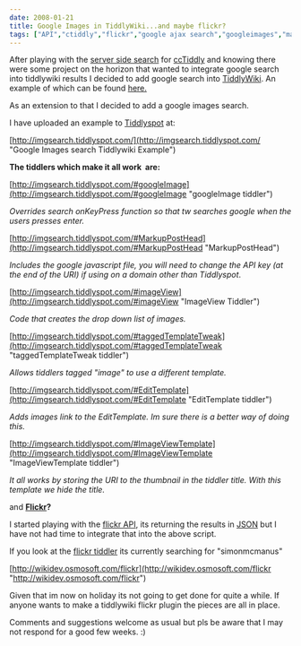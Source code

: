 ```yaml
---
date: 2008-01-21
title: Google Images in TiddlyWiki...and maybe flickr?
tags: ["API","ctiddly","flickr","google ajax search","googleimages","mashup","Osmosoft","osmososft","SimonMcManus","tiddlywiki","post"]
---
```

After playing with the [server side search](https://www.simonmcmanus.com/posts/server-side-search-for-cctiddly/ "ccTiddly server side search") for [ccTiddly](http://www.tiddlywiki.org/wiki/CcTiddly "ccTiddly") and knowing there were some project on the horizon that wanted to integrate google search into tiddlywiki results I decided to add google search into [TiddlyWiki](http://tiddlywiki.com "tiddlywiki"). An example of which can be found [here.](http://wikidev.osmosoft.com/searchgoogle "google search tiddlywiki example")  
  
As an extension to that I decided to add a google images search.  
  
I have uploaded an example to [Tiddlyspot](http://tiddlyspot.com/ "tiddlyspot") at:  
  
[http://imgsearch.tiddlyspot.com/](http://imgsearch.tiddlyspot.com/ "Google Images search Tiddlywiki Example")  
  
**The tiddlers which make it all work  are:**  
  
[http://imgsearch.tiddlyspot.com/#googleImage](http://imgsearch.tiddlyspot.com/#googleImage "googleImage tiddler")  
  
_Overrides search onKeyPress function so that tw searches google when the users presses enter._  
  
[http://imgsearch.tiddlyspot.com/#MarkupPostHead](http://imgsearch.tiddlyspot.com/#MarkupPostHead "MarkupPostHead")  
  
_Includes the google javascript file, you will need to change the API key (at the end of the URI) if using on a domain other than Tiddlyspot_.  
  
[http://imgsearch.tiddlyspot.com/#imageView](http://imgsearch.tiddlyspot.com/#imageView "ImageView Tiddler")  
  
_Code that creates the drop down list of images._  
  
[http://imgsearch.tiddlyspot.com/#taggedTemplateTweak](http://imgsearch.tiddlyspot.com/#taggedTemplateTweak "taggedTemplateTweak tiddler")  
  
_Allows tiddlers tagged "image" to use a different template._  
  
[http://imgsearch.tiddlyspot.com/#EditTemplate](http://imgsearch.tiddlyspot.com/#EditTemplate "EditTemplate tiddler")  
  
_Adds images link to the EditTemplate. Im sure there is a better way of doing this._  
  
[http://imgsearch.tiddlyspot.com/#ImageViewTemplate](http://imgsearch.tiddlyspot.com/#ImageViewTemplate "ImageViewTemplate tiddler")  
  
_It all works by storing the URI to the thumbnail in the tiddler title. With this template we hide the title._  
  
and **[Flickr](http://www.flickr.com/ "flickr")?**  
  
I started playing with the [flickr API](http://www.flickr.com/services/api/ "flickr api"), its returning the results in [JSON](http://en.wikipedia.org/wiki/JSON "JSON") but I have not had time to integrate that into the above script.  
  
If you look at the [flickr tiddler](http://wikidev.osmosoft.com/flickr#flickr "flckr tiddlers") its currently searching for "simonmcmanus"  
  
[http://wikidev.osmosoft.com/flickr](http://wikidev.osmosoft.com/flickr "http://wikidev.osmosoft.com/flickr")  
  
Given that im now on holiday its not going to get done for quite a while. If anyone wants to make a tiddlywiki flickr plugin the pieces are all in place.  
  
Comments and suggestions welcome as usual but pls be aware that I may not respond for a good few weeks. :)

        